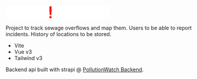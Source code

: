 ![Alt text](./src/assets/logo.png)

Project to track sewage overflows and map them. Users to be able to report incidents. History of locations to be stored.

- Vite
- Vue v3
- Tailwind v3

Backend api built with strapi @ [PollutionWatch Backend](https://github.com/therealJonSnow/pollution-watch-backend).

